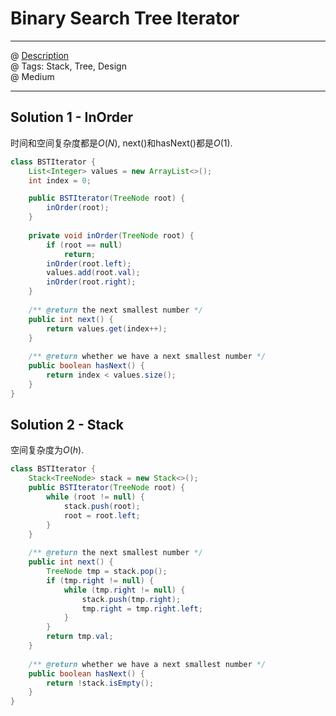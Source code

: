 # Binary Search Tree Iterator
------------------
@ [Description](https://leetcode.com/problems/binary-search-tree-iterator/)  
@ Tags: Stack, Tree, Design  
@ Medium

------------------
## Solution 1 - InOrder
时间和空间复杂度都是$O(N)$, next()和hasNext()都是$O(1)$.  
```java
class BSTIterator {
    List<Integer> values = new ArrayList<>();
    int index = 0;

    public BSTIterator(TreeNode root) {
        inOrder(root);       
    }
    
    private void inOrder(TreeNode root) {
        if (root == null)
            return;
        inOrder(root.left);
        values.add(root.val);
        inOrder(root.right);
    }
    
    /** @return the next smallest number */
    public int next() {
        return values.get(index++);
    }
    
    /** @return whether we have a next smallest number */
    public boolean hasNext() {
        return index < values.size();
    }
}
```

## Solution 2 - Stack
空间复杂度为$O(h)$.  
```java
class BSTIterator {
    Stack<TreeNode> stack = new Stack<>();
    public BSTIterator(TreeNode root) {
        while (root != null) {
            stack.push(root);
            root = root.left;
        }
    }
    
    /** @return the next smallest number */
    public int next() {
        TreeNode tmp = stack.pop();
        if (tmp.right != null) {
            while (tmp.right != null) {
                stack.push(tmp.right);
                tmp.right = tmp.right.left;
            }
        }
        return tmp.val;
    }
    
    /** @return whether we have a next smallest number */
    public boolean hasNext() {
        return !stack.isEmpty();
    }
}
```

